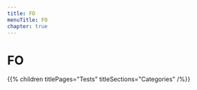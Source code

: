 ```yaml
---
title: FO
menuTitle: FO
chapter: true
---
```


# FO

{{% children titlePages="Tests" titleSections="Categories" /%}}